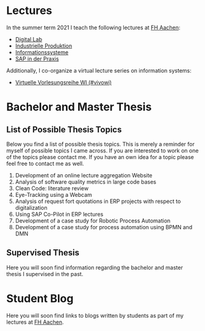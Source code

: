 # Lectures
In the summer term 2021 I teach the following lectures at [FH Aachen](https://www.fh-aachen.de):

- [Digital Lab](/teaching/digital_lab)
- [Industrielle Produktion](/teaching/industrielle_produktion)
- [Informationssysteme](/teaching/informationssysteme)
- [SAP in der Praxis](/teaching/sap_in_der_praxis)

Additionally, I co-organize a virtual lecture series on information systems:
- [Virtuelle Vorlesungsreihe WI (#vivowi)](/teaching/vivowi)

# Bachelor and Master Thesis
## List of Possible Thesis Topics
Below you find a list of possible thesis topics. This is merely a reminder for myself of possible topics I came across. If you are interested to work on one
of the topics please contact me. If you have an own idea for a topic please feel free to contact me as well.

1. Development of an online lecture aggregation Website
1. Analysis of software quality metrics in large code bases
1. Clean Code: literature review 
1. Eye-Tracking using a Webcam
1. Analysis of request fort quotations in ERP projects with respect to digitalization
1. Using SAP Co-Pilot in ERP lectures 
1. Development of a case study for Robotic Process Automation
1. Development of a case study for process automation using BPMN and DMN

## Supervised Thesis
Here you will soon find information regarding the bachelor and master thesis I supervised in the past. 

# Student Blog
Here you will soon find links to blogs written by students as part of my lectures at [FH Aachen](https://www.fh-aachen.de).

